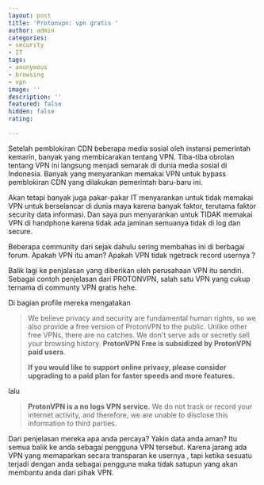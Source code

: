 ```yaml
---
layout: post
title: 'Protonvpn: vpn gratis '
author: admin
categories:
- security
- IT
tags:
- anonymous
- browsing
- vpn
image: ''
description: ''
featured: false
hidden: false
rating: 

---
```

Setelah pemblokiran CDN beberapa media sosial oleh instansi pemerintah kemarin, banyak yang membicarakan tentang VPN. Tiba-tiba obrolan tentang VPN ini langsung menjadi semarak di dunia media sosial di Indonesia. Banyak yang menyarankan memakai VPN untuk bypass pemblokiran CDN yang dilakukan pemerintah baru-baru ini.

Akan tetapi banyak juga pakar-pakar IT menyarankan untuk tidak memakai VPN untuk berselancar di dunia maya karena banyak faktor, terutama faktor security data informasi. Dan saya pun menyarankan untuk TIDAK memakai VPN di handphone karena tidak ada jaminan semuanya tidak di log dan secure.

Beberapa community dari sejak dahulu sering membahas ini di berbagai forum. Apakah VPN itu aman? Apakah VPN tidak ngetrack record usernya ?

Balik lagi ke penjalasan  yang diberikan oleh perusahaan VPN itu sendiri. Sebagai contoh penjelasan dari PROTONVPN, salah satu VPN yang cukup ternama di communty VPN gratis hehe.

Di bagian profile mereka mengatakan 

> We believe privacy and security are fundamental human rights, so we also provide a free version of ProtonVPN to the public. Unlike other free VPNs, there are no catches. We don't serve ads or secretly sell your browsing history. **ProtonVPN Free is subsidized by ProtonVPN paid users**. 
>
> **If you would like to support online privacy, please consider upgrading to a paid plan for faster speeds and more features.**

lalu

> **ProtonVPN is a no logs VPN service**. We do not track or record your internet activity, and therefore, we are unable to disclose this information to third parties.

Dari penjelasan mereka apa anda percaya? Yakin data anda aman? Itu semua balik ke anda sebagai pengguna VPN tersebut. Karena jarang ada VPN yang memaparkan secara transparan ke usernya , tapi ketika sesuatu terjadi dengan anda sebagai pengguna maka tidak satupun yang akan membantu anda dari pihak VPN.